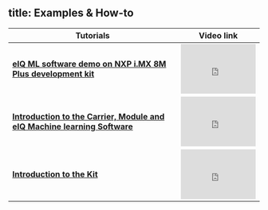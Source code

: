 title: Examples & How-to
---
<center>


| **Tutorials**                                                |                        **Video link**                        |
| ------------------------------------------------------------ | :----------------------------------------------------------: |
| **[eIQ ML software demo on NXP i.MX 8M Plus development kit  ](examples&howto/eIQMLsoftwareDemo.html)** | <iframe width="150" height="100" src="https://www.youtube.com/embed/0TG4vyJSRY4" frameborder="0" allow="autoplay; encrypted-media" allowfullscreen></iframe> |
| **[Introduction to the Carrier, Module and eIQ Machine learning Software  ](examples&howto/CarrierModuleandeIQMachinelearningsoftware.html)** | <iframe width="150" height="100" src="https://www.youtube.com/embed/0a_iCahPTmE" frameborder="0" allow="autoplay; encrypted-media" allowfullscreen></iframe> |
| **[Introduction to the Kit ](examples&howto/Introduction.html)** | <iframe width="150" height="100" src="https://www.youtube.com/embed/WkdLgFr4_hw" frameborder="0" allow="autoplay; encrypted-media" allowfullscreen></iframe> |



</center>

